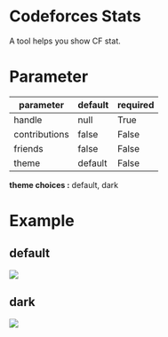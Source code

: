 # Codeforces Stats
A tool helps you show CF stat.

# Parameter
parameter     | default | required
--------------|---------|---------
handle        | null    | True
contributions | false   | False
friends       | false   | False
theme         | default | False

**theme choices :** default, dark

# Example
## default
[![](https://cf-stats.siriuskoan.workers.dev/?handle=handle)](https://cf-stats.siriuskoan.workers.dev/?handle=handle)

## dark
[![](https://cf-stats.siriuskoan.workers.dev/?handle=handle&theme=dark)](https://cf-stats.siriuskoan.workers.dev/?handle=handle&theme=dark)